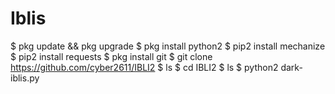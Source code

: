 # Iblis

$ pkg update && pkg upgrade
$ pkg install python2
$ pip2 install mechanize
$ pip2 install requests
$ pkg install git
$ git clone https://github.com/cyber2611/IBLI2
$ ls
$ cd IBLI2
$ ls
$ python2 dark-iblis.py
